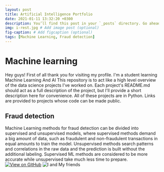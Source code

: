 ```yaml
---
layout: post
title: Artificial Intelligence Portfolio
date: 2021-01-11 13:32:20 +0300
description: You’ll find this post in your `_posts` directory. Go ahead and edit it and re-build the site to see your changes. # Add post description (optional)
img: i-rest.jpg # Add image post (optional)
fig-caption: # Add figcaption (optional)
tags: [Machine Learning, Fraud detection]
---
```

# Machine learning
Hey guys! First of all thank you for visiting my profile. I'm a student learning Machine Learning And AI This repository is to act like a high level overview of the data science projects I've worked on. Each project's README.md should act as a full description of the project, but I'll provide a short description here for convenience. All of these projects are in Python. Links are provided to projects whose code can be made public.

## Fraud detection
Machine Learning methods for fraud detection can be divided into supervised and unsupervised models, where supervised methods demand a big amount of data, such as fraudulent and non-fraudulent transactions in equal amounts to train the model. Unsupervised methods search patterns and correlations in the raw data and the prediction is built without the additional labeling. Supervised ML methods are considered to be more accurate while unsupervised take much less time to prepare.
[![View on GitHub](https://img.shields.io/badge/GitHub-View_on_GitHub-blue?logo=GitHub)](https://github.com/2bibhu/frauddetection)
![I and My friends]({{site.baseurl}}/assets/img/we-in-rest.jpg)

